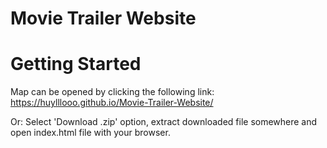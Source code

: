 Movie Trailer Website
===============================
# Getting Started
Map can be opened by clicking the following link: https://huylllooo.github.io/Movie-Trailer-Website/

Or: Select 'Download .zip' option, extract downloaded file somewhere and open index.html file with your browser.